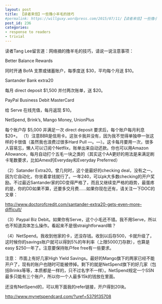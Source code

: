 ```yaml
---
layout: post
title: 【读者来信】一些撸小羊毛的技巧
#permalink: https://willguxy.wordpress.com/2015/07/11/【读者来信】一些撸小羊毛的技巧/index.html
post_id: 236
categories: 
- response to readers
- trivial
---
```


读者Tang Lee留言道：网络摘的撸羊毛的技巧，请说一说注意事项：

Better Balance Rewards

同时开通 BofA 支票或储蓄账户，每季度送 $30，平均每个月送 $10。

Santander Bank extra20

每月 direct deposit $1,500 并付两次账单，送 $20。

PayPal Business Debit MasterCard

给 Serve 在线充值，每月返现 $10。

NetSpend, Brink’s, Mango Money, UnionPlus

每个账户存 $5,000 并满足一次 direct deposit 要求后，每个账户每月利息 $20+。
（1）注意BBR是信用卡。这张卡我并没有，因为我不觉得单独申一张这样的卡很值（虽然我也浪费过很多Hard Pull —。—）。这卡每月要用一次，很多人容易忘，懒人可以订阅个Netflix，账单出来自动还款。你也可以用Amazon Allowance，每月自动打个五毛一块之类的（其实这个AA更好的用法是来满足刷卡笔数要求，比如Amex的Everyday和Everyday Preferred）

（2）Satander Extra20。曾几何时，这个是最好的checking deal，没有之一。因为它自动化，你坐着拿钱就行了。一年240，可以pk大多数checking的开户奖励。不过最近Santander家的DD变得严格了，而且又继续变严格的趋势，最蛋疼的是，你的DD如果不算，还要多交月费……如果你现在还有，请关注一下DOC的文章：

http://www.doctorofcredit.com/santander-extra20-gets-even-more-difficult/

（3）Paypal Biz Debit。如果你有Serve，这个小毛还不错。我不用Serve，所以也不知道具体怎么操作。看起来不是很straightforward嘛？

（4）NetSpend。我收到他家的卡，还没存钱。收到以后存500，卡就升级了，这时候你的savings账户就可以得到5%的年利率（上限5000刀存款），也算是easy $250一年了。注意要保持账户fee free有一些要求。

注意： 市面上有好几家High Yield Savings。最好的Mango旗下的两家已经不能开户了，现有的账户也随时可能被停掉。剩下的就是NetSpend旗下的好几家（包括Brinks等等，本质都是一样的，只不过名字不一样）。NetSpend规定一个SSN最多只能有三个账户，所以你一个人最多15k的钱放在里面。

还没有NetSpend的，可以用下面我的refer链接，开户得到20块。

http://www.mynetspendcard.com/?uref=5379135708
